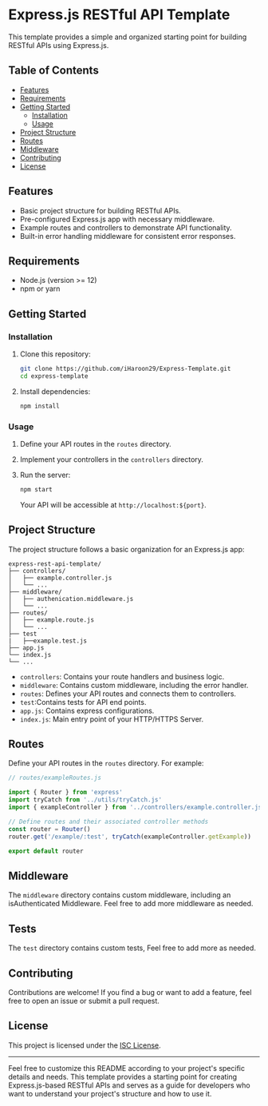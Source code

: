 # Express.js RESTful API Template

This template provides a simple and organized starting point for building RESTful APIs using Express.js.

## Table of Contents

- [Features](#features)
- [Requirements](#requirements)
- [Getting Started](#getting-started)
  - [Installation](#installation)
  - [Usage](#usage)
- [Project Structure](#project-structure)
- [Routes](#routes)
- [Middleware](#middleware)
- [Contributing](#contributing)
- [License](#license)

## Features

- Basic project structure for building RESTful APIs.
- Pre-configured Express.js app with necessary middleware.
- Example routes and controllers to demonstrate API functionality.
- Built-in error handling middleware for consistent error responses.

## Requirements

- Node.js (version >= 12)
- npm or yarn

## Getting Started

### Installation

1. Clone this repository:

   ```bash
   git clone https://github.com/iHaroon29/Express-Template.git
   cd express-template
   ```

2. Install dependencies:

   ```bash
   npm install
   ```

### Usage

1. Define your API routes in the `routes` directory.
2. Implement your controllers in the `controllers` directory.
3. Run the server:

   ```bash
   npm start
   ```

   Your API will be accessible at `http://localhost:${port}`.

## Project Structure

The project structure follows a basic organization for an Express.js app:

```
express-rest-api-template/
├── controllers/
│   ├── example.controller.js
│   └── ...
├── middleware/
│   ├── authenication.middleware.js
│   └── ...
├── routes/
│   ├── example.route.js
│   └── ...
├── test
|   ├──example.test.js
├── app.js
└── index.js
└── ...

```

- `controllers`: Contains your route handlers and business logic.
- `middleware`: Contains custom middleware, including the error handler.
- `routes`: Defines your API routes and connects them to controllers.
- `test`:Contains tests for API end points.
- `app.js`: Contains express configurations.
- `index.js`: Main entry point of your HTTP/HTTPS Server.

## Routes

Define your API routes in the `routes` directory. For example:

```javascript
// routes/exampleRoutes.js

import { Router } from 'express'
import tryCatch from '../utils/tryCatch.js'
import { exampleController } from '../controllers/example.controller.js'

// Define routes and their associated controller methods
const router = Router()
router.get('/example/:test', tryCatch(exampleController.getExample))

export default router
```

## Middleware

The `middleware` directory contains custom middleware, including an isAuthenticated Middleware. Feel free to add more middleware as needed.

## Tests

The `test` directory contains custom tests, Feel free to add more as needed.

## Contributing

Contributions are welcome! If you find a bug or want to add a feature, feel free to open an issue or submit a pull request.

## License

This project is licensed under the [ISC License](LICENSE).

---

Feel free to customize this README according to your project's specific details and needs. This template provides a starting point for creating Express.js-based RESTful APIs and serves as a guide for developers who want to understand your project's structure and how to use it.
